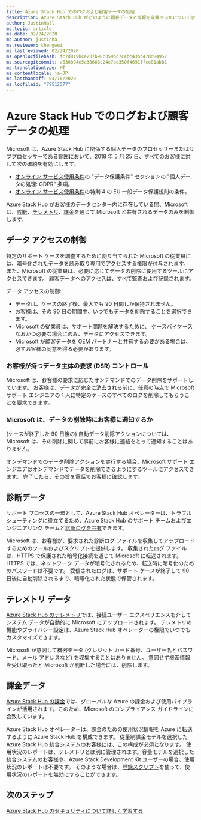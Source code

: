 ```yaml
---
title: Azure Stack Hub でのログおよび顧客データの処理
description: Azure Stack Hub がどのように顧客データと情報を収集するかについて学習します。
author: JustinHall
ms.topic: article
ms.date: 02/24/2020
ms.author: justinha
ms.reviewer: chengwei
ms.lastreviewed: 02/24/2020
ms.openlocfilehash: fc7d819bce237b98c359bc7c4bc43bc478d84952
ms.sourcegitcommit: a630894e5a38666c24e7be350f4691ffce81ab81
ms.translationtype: HT
ms.contentlocale: ja-JP
ms.lasthandoff: 04/16/2020
ms.locfileid: "79512577"
---
```

# <a name="azure-stack-hub-log-and-customer-data-handling"></a>Azure Stack Hub でのログおよび顧客データの処理 

Microsoft は、Azure Stack Hub に関係する個人データのプロセッサーまたはサブプロセッサーである範囲において、2018 年 5 月 25 日、すべてのお客様に対して次の確約を有効にします。

- [オンライン サービス使用条件](http://www.microsoftvolumelicensing.com/DocumentSearch.aspx?Mode=3&DocumentTypeId=31)の "データ保護条件" セクションの "個人データの処理: GDPR" 条項。
- [オンライン サービス使用条件](http://www.microsoftvolumelicensing.com/DocumentSearch.aspx?Mode=3&DocumentTypeId=31)の特則 4 の EU 一般データ保護規則の条件。

Azure Stack Hub がお客様のデータセンター内に存在している間、Microsoft は、[診断](azure-stack-diagnostic-log-collection-overview-tzl.md)、[テレメトリ](azure-stack-telemetry.md)、[課金](azure-stack-usage-reporting.md)を通じて Microsoft と共有されるデータのみを制御します。  

## <a name="data-access-controls"></a>データ アクセスの制御 
特定のサポート ケースを調査するために割り当てられた Microsoft の従業員には、暗号化されたデータを読み取り専用でアクセスする権限が付与されます。 また、Microsoft の従業員は、必要に応じてデータの削除に使用するツールにアクセスできます。 顧客データへのアクセスは、すべて監査および記録されます。  

データ アクセスの制御:
- データは、ケースの終了後、最大でも 90 日間しか保持されません。
- お客様は、その 90 日の期間中、いつでもデータを削除することを選択できます。
- Microsoft の従業員は、サポート問題を解決するために、 ケースバイケースなおかつ必要な場合にのみ、データにアクセスできます。
- Microsoft が顧客データを OEM パートナーと共有する必要がある場合は、必ずお客様の同意を得る必要があります。  

### <a name="what-data-subject-requests-dsr-controls-do-customers-have"></a>お客様が持つデータ主体の要求 (DSR) コントロール
Microsoft は、お客様の要求に応じたオンデマンドでのデータ削除をサポートしています。 お客様は、データが完全に消去される前に、任意の時点で Microsoft サポート エンジニアの 1 人に特定のケースのすべてのログを削除してもらうことを要求できます。  

### <a name="does-microsoft-notify-customers-when-the-data-is-deleted"></a>Microsoft は、データの削除時にお客様に通知するか
(ケースが終了した 90 日後の) 自動データ削除アクションについては、Microsoft は、その削除に関して事前にお客様に連絡をとって通知することはありません。

オンデマンドでのデータ削除アクションを実行する場合、Microsoft サポート エンジニアはオンデマンドでデータを削除できるようにするツールにアクセスできます。 完了したら、その旨を電話でお客様に確認します。

## <a name="diagnostic-data"></a>診断データ
サポート プロセスの一環として、Azure Stack Hub オペレーターは、トラブルシューティングに役立てるため、Azure Stack Hub のサポート チームおよびエンジニアリング チームと[診断ログを共有](azure-stack-diagnostic-log-collection-overview-tzl.md)できます。

Microsoft は、お客様が、要求された診断ログ ファイルを収集してアップロードするためのツールおよびスクリプトを提供します。 収集されたログ ファイルは、HTTPS で保護された暗号化接続を通じて Microsoft に転送されます。 HTTPS では、ネットワーク データが暗号化されるため、転送時に暗号化のためのパスワードは不要です。 受信されたログは、サポート ケースが終了して 90 日後に自動削除されるまで、暗号化された状態で保管されます。

## <a name="telemetry-data"></a>テレメトリ データ
[Azure Stack Hub のテレメトリ](azure-stack-telemetry.md)では、接続ユーザー エクスペリエンスを介してシステム データが自動的に Microsoft にアップロードされます。 テレメトリの機能やプライバシー設定は、Azure Stack Hub オペレーターの権限でいつでもカスタマイズできます。

Microsoft が意図して機密データ (クレジット カード番号、ユーザー名とパスワード、メール アドレスなど) を収集することはありません。 意図せず機密情報を受け取ったと Microsoft が判断した場合には、削除します。

## <a name="billing-data"></a>課金データ
[Azure Stack Hub の課金](azure-stack-usage-reporting.md)では、グローバルな Azure の課金および使用パイプラインが活用されます。このため、Microsoft のコンプライアンス ガイドラインに合致しています。

Azure Stack Hub オペレーターは、課金のための使用状況情報を Azure に転送するように Azure Stack Hub を構成できます。 従量制課金モデルを選択した Azure Stack Hub 統合システムのお客様には、この構成が必須となります。 使用状況のレポートは、テレメトリとは別に管理されます。容量モデルを選択した統合システムのお客様や、Azure Stack Development Kit ユーザーの場合、使用状況のレポートは不要です。 そのような場合は、[登録スクリプト](azure-stack-usage-reporting.md)を使って、使用状況のレポートを無効にすることができます。


## <a name="next-steps"></a>次のステップ 
[Azure Stack Hub のセキュリティについて詳しく学習する](azure-stack-security-foundations.md) 
